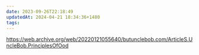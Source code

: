 ```yaml
---
date: 2023-09-26T22:18:49
updatedAt: 2024-04-21 18:34:36+1480
tags: 
---
```

https://web.archive.org/web/20220121055640/butunclebob.com/ArticleS.UncleBob.PrinciplesOfOod
